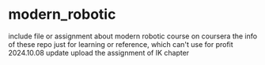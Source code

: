 # modern_robotic
include file or assignment about modern robotic course on coursera 
the info of these repo just for learning or reference, which can't use for profit
2024.10.08 update
upload the assignment of IK chapter
